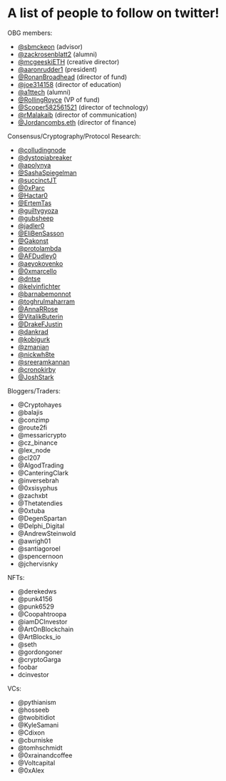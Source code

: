 # A list of people to follow on twitter!
OBG members:
- [@sbmckeon](https://twitter.com/sbmckeon) (advisor)
- [@zackrosenblatt2](https://twitter.com/zackrosenblatt2) (alumni)
- [@mcgeeskiETH](https://twitter.com/mcgeeskiETH) (creative director)
- [@aaronrudder1](https://twitter.com/aaronrudder1) (president)
- [@RonanBroadhead](https://twitter.com/RonanBroadhead) (director of fund)
- [@joe314158](https://twitter.com/joe314158) (director of education)
- [@a1ttech](https://twitter.com/a1ttech) (alumni)
- [@RollingRoyce](https://twitter.com/Rolling_Royce_) (VP of fund)
- [@Scoper582561521](https://twitter.com/Scoper582561521) (director of technology)
- [@rMalakaib](https://twitter.com/rMalakaib) (director of communication)
- [@Jordancombs.eth](https://twitter.com/jordancombs_eth) (director of finance)

Consensus/Cryptography/Protocol Research:
- [@colludingnode](https://twitter.com/colludingnode)
- [@dystopiabreaker](https://twitter.com/dystopiabreaker)
- [@apolynya](https://twitter.com/apolynya)
- [@SashaSpiegelman](https://twitter.com/SashaSpiegelman)
- [@succinctJT](https://twitter.com/succinctJT)
- [@0xParc](https://twitter.com/0xParc)
- [@Hactar0](https://twitter.com/Hactar0)
- [@ErtemTas](https://twitter.com/ErtemTas)
- [@guiltygyoza](https://twitter.com/uiltygyoza)
- [@gubsheep](https://twitter.com/gubsheep)
- [@jadler0](https://twitter.com/jadler0)
- [@EliBenSasson](https://twitter.com/EliBenSasson)
- [@Gakonst](https://twitter.com/Gakonst)
- [@protolambda](https://twitter.com/protolambda)
- [@AFDudley0](https://twitter.com/AFDudley0)
- [@aeyokovenko](https://twitter.com/aeyokovenko)
- [@0xmarcello](https://twitter.com/0xmarcello)
- [@dntse](https://twitter.com/dntse)
- [@kelvinfichter](https://twitter.com/kelvinfichter)
- [@barnabemonnot](https://twitter.com/barnabemonnot)
- [@toghrulmaharram](https://twitter.com/toghrulmaharram)
- [@AnnaRRose](https://twitter.com/AnnaRRose)
- [@VitalikButerin](https://twitter.com/VitalikButerin)
- [@DrakeFJustin](https://twitter.com/DrakeFJustin)
- [@dankrad](https://twitter.com/dankrad)
- [@kobigurk](https://twitter.com/kobigurk)
- [@zmanian](https://twitter.com/zmanian)
- [@nickwh8te](https://twitter.com/nickwh8te)
- [@sreeramkannan](https://twitter.com/sreeramkannan)
- [@cronokirby](https://twitter.com/cronokirby) 
- [@JoshStark](https://twitter.com/0xstark)

Bloggers/Traders:
- @Cryptohayes
- @balajis
- @conzimp
- @route2fi
- @messaricrypto
- @cz_binance
- @lex_node
- @cl207
- @AlgodTrading
- @CanteringClark
- @inversebrah
- @0xsisyphus
- @zachxbt
- @Thetatendies
- @0xtuba
- @DegenSpartan
- @Delphi_Digital
- @AndrewSteinwold
- @awrigh01
- @santiagoroel
- @spencernoon
- @jchervisnky 

NFTs:
- @derekedws
- @punk4156
- @punk6529
- @Coopahtroopa
- @iamDCInvestor
- @ArtOnBlockchain
- @ArtBlocks_io
- @seth
- @gordongoner
- @cryptoGarga
- foobar
- dcinvestor 

VCs:
- @pythianism
- @hosseeb
- @twobitidiot
- @KyleSamani
- @Cdixon
- @cburniske
- @tomhschmidt
- @0xrainandcoffee
- @Voltcapital
- @0xAlex 
